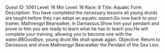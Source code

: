 Quest ID: 5061
Level: 16
Min Level: 16
Race: 8
Title: Aquatic Form
Description: You have completed the necessary lessons all young druids are taught before they can adopt an aquatic aspect.Go now back to your trainer, Mathrengyl Bearwalker, in Darnassus.Show him your pendant and prove to him you are ready to learn what he has to teach you.He will complete your training, allowing you to become one with the water.$B$BGoodbye, young druid.We shall speak again.
Objective: Return to Darnassus and show Mathrengyl Bearwalker the Pendant of the Sea Lion.
